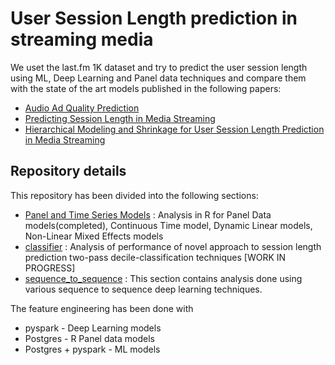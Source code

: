 # User Session Length prediction in streaming media


We uset the last.fm 1K dataset and try to predict the user session length using ML, Deep Learning and Panel data techniques and compare them with the state of the art models published in the following papers:

- [Audio Ad Quality Prediction]( https://arxiv.org/pdf/1802.03319.pdf)
- [Predicting Session Length in Media Streaming](https://arxiv.org/pdf/1708.00130.pdf)
- [Hierarchical Modeling and Shrinkage for User Session Length Prediction in Media Streaming](https://arxiv.org/pdf/1803.01440.pdf)


## Repository details

 This repository has been divided into the following sections:
 - [Panel and Time Series Models](https://github.com/UCB-MIDS/w210_lastFM/tree/master/R%20Model%20Files)           : Analysis in R for Panel Data models(completed), Continuous Time model, Dynamic Linear models, Non-Linear Mixed Effects models
 - [classifier](https://github.com/UCB-MIDS/w210_lastFM/tree/master/Classification)                     : Analysis of performance of novel approach to session length prediction two-pass decile-classification techniques [WORK IN PROGRESS]
 - [sequence_to_sequence](https://github.com/UCB-MIDS/w210_lastFM/tree/master/sequence_to_sequence) : This section contains analysis done using various sequence to sequence deep learning techniques.



The feature engineering has been done with 
- pyspark - Deep Learning models
- Postgres - R Panel data models
- Postgres + pyspark - ML models
